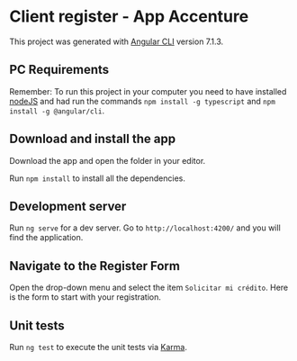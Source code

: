 # Client register - App Accenture

This project was generated with [Angular CLI](https://github.com/angular/angular-cli) version 7.1.3.

## PC Requirements

Remember: To run this project in your computer you need to have installed [nodeJS]( https://nodejs.org/es/) and had run the commands `npm install -g typescript` and `npm install -g @angular/cli`.

## Download and install the app

Download the app and open the folder in your editor.

Run `npm install` to install all the dependencies.

## Development server

Run `ng serve` for a dev server. Go to `http://localhost:4200/` and you will find the application.

## Navigate to the Register Form

Open the drop-down menu and select the item `Solicitar mi crédito`. Here is the form to start with your registration.

## Unit tests

Run `ng test` to execute the unit tests via [Karma](https://karma-runner.github.io).